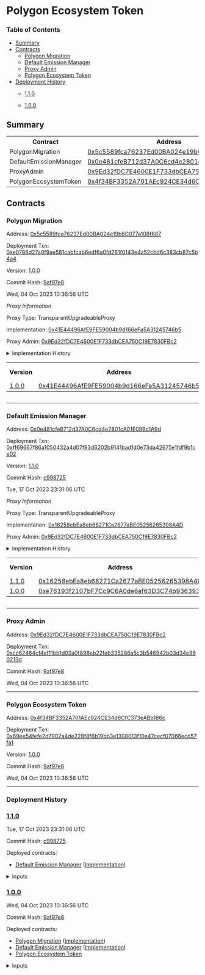 # Polygon Ecosystem Token


### Table of Contents
- [Summary](#summary)
- [Contracts](#contracts)
	- [Polygon Migration](#polygon-migration)
	- [Default Emission Manager](#default-emission-manager)
	- [Proxy Admin](#proxy-admin)
	- [Polygon Ecosystem Token](#polygon-ecosystem-token)
- [Deployment History](#deployment-history)
	- [1.1.0](#110)

	- [1.0.0](#100)

## Summary
  <table>
  <tr>
      <th>Contract</th>
      <th>Address</th>
      <th>Version</th>
  </tr><tr>
      <td>PolygonMigration</td>
      <td><a href="https://goerli.etherscan.io/address/0x5c5589fca76237Ed00BA024e19b6C077a108f687" target="_blank">0x5c5589fca76237Ed00BA024e19b6C077a108f687</a></td>
      <td>1.0.0</td>
      </tr>
<tr>
      <td>DefaultEmissionManager</td>
      <td><a href="https://goerli.etherscan.io/address/0x0e481cfeB712d37A0C6cd4e2801cA01E09Bc1A9d" target="_blank">0x0e481cfeB712d37A0C6cd4e2801cA01E09Bc1A9d</a></td>
      <td>1.1.0</td>
      </tr>
<tr>
      <td>ProxyAdmin</td>
      <td><a href="https://goerli.etherscan.io/address/0x9Ed32fDC7E4600E1F733dbCEA750C19E7830FBc2" target="_blank">0x9Ed32fDC7E4600E1F733dbCEA750C19E7830FBc2</a></td>
      <td>N/A</td>
      </tr>
<tr>
      <td>PolygonEcosystemToken</td>
      <td><a href="https://goerli.etherscan.io/address/0x4f34BF3352A701AEc924CE34d6CfC373eABb186c" target="_blank">0x4f34BF3352A701AEc924CE34d6CfC373eABb186c</a></td>
      <td>1.0.0</td>
      </tr></table>

## Contracts

### Polygon Migration

Address: [0x5c5589fca76237Ed00BA024e19b6C077a108f687](https://goerli.etherscan.io/address/0x5c5589fca76237Ed00BA024e19b6C077a108f687)

Deployment Txn: [0xe0786d27a0f9ae581cabfcab6edf6a0fd261f0143e4a52cbd6c383cb87c5b4a4](https://goerli.etherscan.io/tx/0xe0786d27a0f9ae581cabfcab6edf6a0fd261f0143e4a52cbd6c383cb87c5b4a4)

Version: [1.0.0](https://github.com/0xPolygon/pol-token/releases/tag/1.0.0)

Commit Hash: [9af97e8](https://github.com/0xPolygon/pol-token/commit/9af97e84fca5f31e7351cb91b85ac7dd5f40f563)

Wed, 04 Oct 2023 10:36:56 UTC


_Proxy Information_



Proxy Type: TransparentUpgradeableProxy



Implementation: [0x41E44496AfE9FE59004b9d166eFa5A31245746b5](https://goerli.etherscan.io/address/0x41E44496AfE9FE59004b9d166eFa5A31245746b5)



Proxy Admin: [0x9Ed32fDC7E4600E1F733dbCEA750C19E7830FBc2](https://goerli.etherscan.io/address/0x9Ed32fDC7E4600E1F733dbCEA750C19E7830FBc2)



<details>
<summary>Implementation History</sumamry>
<table>
    <tr>
        <th>Version</th>
        <th>Address</th>
        <th>Commit Hash</th>
    </tr>
    <tr>
        <td><a href="https://github.com/0xPolygon/pol-token/releases/tag/1.0.0" target="_blank">1.0.0</a></td>
        <td><a href="https://goerli.etherscan.io/address/0x41E44496AfE9FE59004b9d166eFa5A31245746b5" target="_blank">0x41E44496AfE9FE59004b9d166eFa5A31245746b5</a></td>
        <td><a href="https://github.com/0xPolygon/pol-token/commit/9af97e84fca5f31e7351cb91b85ac7dd5f40f563" target="_blank">9af97e8</a></td>
    </tr>
</table>
</details>
  

 --- 

### Default Emission Manager

Address: [0x0e481cfeB712d37A0C6cd4e2801cA01E09Bc1A9d](https://goerli.etherscan.io/address/0x0e481cfeB712d37A0C6cd4e2801cA01E09Bc1A9d)

Deployment Txn: [0xff69667f86a1050432a4d07f93d6202b9141bad1d0e73da42675e1fdf9b1ce02](https://goerli.etherscan.io/tx/0xff69667f86a1050432a4d07f93d6202b9141bad1d0e73da42675e1fdf9b1ce02)

Version: [1.1.0](https://github.com/0xPolygon/pol-token/releases/tag/1.1.0)

Commit Hash: [c998725](https://github.com/0xPolygon/pol-token/commit/c998725f1e40f23bf3e6916c8d1ae305b473877b)

Tue, 17 Oct 2023 23:31:06 UTC


_Proxy Information_



Proxy Type: TransparentUpgradeableProxy



Implementation: [0x16258ebEa8eb68271Ca2677aBE05256265398A4D](https://goerli.etherscan.io/address/0x16258ebEa8eb68271Ca2677aBE05256265398A4D)



Proxy Admin: [0x9Ed32fDC7E4600E1F733dbCEA750C19E7830FBc2](https://goerli.etherscan.io/address/0x9Ed32fDC7E4600E1F733dbCEA750C19E7830FBc2)



<details>
<summary>Implementation History</sumamry>
<table>
    <tr>
        <th>Version</th>
        <th>Address</th>
        <th>Commit Hash</th>
    </tr>
    <tr>
        <td><a href="https://github.com/0xPolygon/pol-token/releases/tag/1.1.0" target="_blank">1.1.0</a></td>
        <td><a href="https://goerli.etherscan.io/address/0x16258ebEa8eb68271Ca2677aBE05256265398A4D" target="_blank">0x16258ebEa8eb68271Ca2677aBE05256265398A4D</a></td>
        <td><a href="https://github.com/0xPolygon/pol-token/commit/c998725f1e40f23bf3e6916c8d1ae305b473877b" target="_blank">c998725</a></td>
    </tr>
    <tr>
        <td><a href="https://github.com/0xPolygon/pol-token/releases/tag/1.0.0" target="_blank">1.0.0</a></td>
        <td><a href="https://goerli.etherscan.io/address/0xe76193f2107bF7Cc9C6A0de6af63D3C74b936393" target="_blank">0xe76193f2107bF7Cc9C6A0de6af63D3C74b936393</a></td>
        <td><a href="https://github.com/0xPolygon/pol-token/commit/9af97e84fca5f31e7351cb91b85ac7dd5f40f563" target="_blank">9af97e8</a></td>
    </tr>
</table>
</details>
  

 --- 

### Proxy Admin

Address: [0x9Ed32fDC7E4600E1F733dbCEA750C19E7830FBc2](https://goerli.etherscan.io/address/0x9Ed32fDC7E4600E1F733dbCEA750C19E7830FBc2)

Deployment Txn: [0xcc62464cf4ef11bb1d03a0f898eb22feb335286a5c3b546942b03d34e960213d](https://goerli.etherscan.io/tx/0xcc62464cf4ef11bb1d03a0f898eb22feb335286a5c3b546942b03d34e960213d)



Commit Hash: [9af97e8](https://github.com/0xPolygon/pol-token/commit/9af97e84fca5f31e7351cb91b85ac7dd5f40f563)

Wed, 04 Oct 2023 10:36:56 UTC


 --- 

### Polygon Ecosystem Token

Address: [0x4f34BF3352A701AEc924CE34d6CfC373eABb186c](https://goerli.etherscan.io/address/0x4f34BF3352A701AEc924CE34d6CfC373eABb186c)

Deployment Txn: [0x69ee54fefe2d7902a4de228f8f6b19bb3e1308013f10e47cecf07066ecd57fa1](https://goerli.etherscan.io/tx/0x69ee54fefe2d7902a4de228f8f6b19bb3e1308013f10e47cecf07066ecd57fa1)

Version: [1.0.0](https://github.com/0xPolygon/pol-token/releases/tag/1.0.0)

Commit Hash: [9af97e8](https://github.com/0xPolygon/pol-token/commit/9af97e84fca5f31e7351cb91b85ac7dd5f40f563)

Wed, 04 Oct 2023 10:36:56 UTC


----


### Deployment History


### [1.1.0](https://github.com/0xPolygon/pol-token/releases/tag/1.1.0)

Tue, 17 Oct 2023 23:31:06 UTC

Commit Hash: [c998725](https://github.com/0xPolygon/pol-token/commit/c998725f1e40f23bf3e6916c8d1ae305b473877b)

Deployed contracts:

- [Default Emission Manager](https://goerli.etherscan.io/address/0x0e481cfeB712d37A0C6cd4e2801cA01E09Bc1A9d) ([Implementation](https://goerli.etherscan.io/address/0x16258ebEa8eb68271Ca2677aBE05256265398A4D))

<details>
<summary>Inputs</summary>
<table>
    <tr>
        <th>Parameter</th>
        <th>Value</th>
    </tr>
    
<tr>
    <td>migrationProxy</td>
    <td>0x5c5589fca76237Ed00BA024e19b6C077a108f687</td>
</tr>

<tr>
    <td>stakeManager</td>
    <td>0x00200eA4Ee292E253E6Ca07dBA5EdC07c8Aa37A3</td>
</tr>

<tr>
    <td>treasury</td>
    <td>0x531c7Befe78B6496e5753815ab3d3Cc024c1E842</td>
</tr>
</table>
</details>
    


### [1.0.0](https://github.com/0xPolygon/pol-token/releases/tag/1.0.0)

Wed, 04 Oct 2023 10:36:56 UTC

Commit Hash: [9af97e8](https://github.com/0xPolygon/pol-token/commit/9af97e84fca5f31e7351cb91b85ac7dd5f40f563)

Deployed contracts:

- [Polygon Migration](https://goerli.etherscan.io/address/0x5c5589fca76237Ed00BA024e19b6C077a108f687) ([Implementation](https://goerli.etherscan.io/address/0x41E44496AfE9FE59004b9d166eFa5A31245746b5))
- [Default Emission Manager](https://goerli.etherscan.io/address/0x0e481cfeB712d37A0C6cd4e2801cA01E09Bc1A9d) ([Implementation](https://goerli.etherscan.io/address/0xe76193f2107bF7Cc9C6A0de6af63D3C74b936393))
- [Polygon Ecosystem Token](https://goerli.etherscan.io/address/0x4f34BF3352A701AEc924CE34d6CfC373eABb186c)

<details>
<summary>Inputs</summary>
<table>
    <tr>
        <th>Parameter</th>
        <th>Value</th>
    </tr>
    
<tr>
    <td>matic</td>
    <td>0x499d11E0b6eAC7c0593d8Fb292DCBbF815Fb29Ae</td>
</tr>

<tr>
    <td>governance</td>
    <td>0x531c7Befe78B6496e5753815ab3d3Cc024c1E842</td>
</tr>

<tr>
    <td>treasury</td>
    <td>0x531c7Befe78B6496e5753815ab3d3Cc024c1E842</td>
</tr>

<tr>
    <td>stakeManager</td>
    <td>0x00200eA4Ee292E253E6Ca07dBA5EdC07c8Aa37A3</td>
</tr>

<tr>
    <td>permit2revoker</td>
    <td>0x531c7Befe78B6496e5753815ab3d3Cc024c1E842</td>
</tr>
</table>
</details>
    